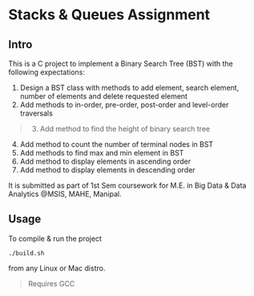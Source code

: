 # Stacks & Queues Assignment
## Intro
This is a C project to implement a Binary Search Tree (BST) with the following expectations:
1. Design a BST class with methods to add element, search element, number of elements and delete requested element
2. Add methods to in-order, pre-order, post-order and level-order traversals
> 3. Add method to find the height of binary search tree
4. Add method to count the number of terminal nodes in BST
5. Add methods to find max and min element in BST
6. Add method to display elements in ascending order
7. Add method to display elements in descending order

It is submitted as part of 1st Sem coursework for M.E. in Big Data & Data Analytics @MSIS, MAHE, Manipal.

## Usage
To compile & run the project
```
./build.sh
```
from any Linux or Mac distro.
> Requires GCC